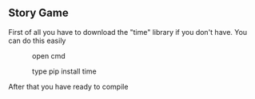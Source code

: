 ## Story Game
<p>First of all you have to download the "time" library if you don't have. You can do this easily </p>
<ul> 
  <ol>open cmd</ol>
  <ol>type pip install time</ol>
</ul>
<p>After that you have ready to compile</p>
